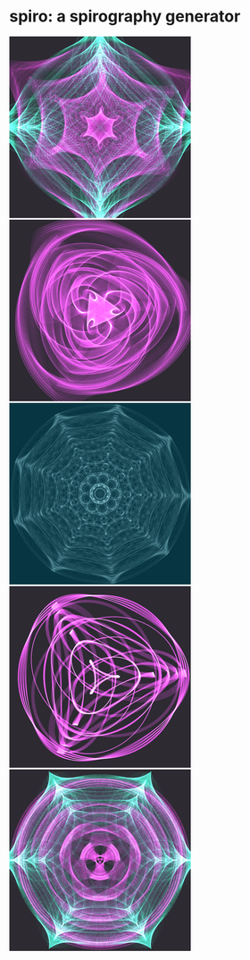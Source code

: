 spiro: a spirography generator
==============================

![spirograph 1](screenshots/screenshot-364.png)
![spirograph 2](screenshots/screenshot-241.png)
![spirograph 3](screenshots/screenshot-52.png)
![spirograph 4](screenshots/screenshot-178.png)
![spirograph 4](screenshots/screenshot-195.png)
